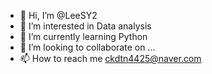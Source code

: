 - 👋 Hi, I’m @LeeSY2
- 👀 I’m interested in Data analysis
- 🌱 I’m currently learning Python
- 💞️ I’m looking to collaborate on ...
- 📫 How to reach me ckdtn4425@naver.com

<!---
LeeSY2/LeeSY2 is a ✨ special ✨ repository because its `README.md` (this file) appears on your GitHub profile.
You can click the Preview link to take a look at your changes.
--->
